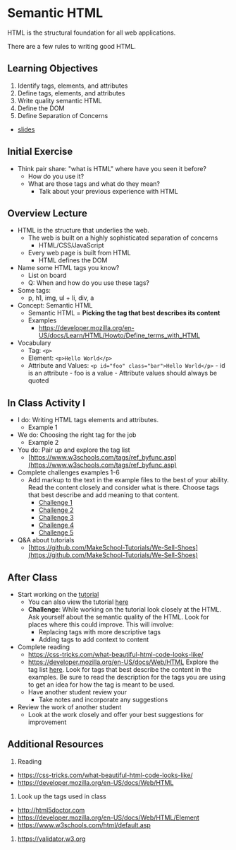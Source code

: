# Semantic HTML

HTML is the structural foundation for all web applications.

There are a few rules to writing good HTML.

## Learning Objectives

1. Identify tags, elements, and attributes
1. Define tags, elements, and attributes
1. Write quality semantic HTML
1. Define the DOM
1. Define Separation of Concerns

- [slides](https://docs.google.com/presentation/d/1uogAxwN9Bn4ZBqTeRMqcRNp96SfHoFhQ6L_jmo6HmCM/edit?usp=sharing)

## Initial Exercise

- Think pair share: "what is HTML" where have you seen it before?
  - How do you use it?
  - What are those tags and what do they mean?
    - Talk about your previous experience with HTML

## Overview Lecture

- HTML is the structure that underlies the web.
  - The web is built on a highly sophisticated separation of concerns
    - HTML/CSS/JavaScript
  - Every web page is built from HTML
    - HTML defines the DOM
- Name some HTML tags you know?
  - List on board
  - Q: When and how do you use these tags?
- Some tags: 
  - p, h1, img, ul + li, div, a
- Concept: Semantic HTML
  - Semantic HTML = **Picking the tag that best describes its content**
  - Examples
    - https://developer.mozilla.org/en-US/docs/Learn/HTML/Howto/Define_terms_with_HTML 
- Vocabulary
  - Tag: `<p>`
  - Element: `<p>Hello World</p>`
  - Attribute and Values: `<p id="foo" class="bar">Hello World</p>`
        - id is an attribute 
        - foo is a value
        - Attribute values should always be quoted

## In Class Activity I

- I do: Writing HTML tags elements and attributes. 
  - Example 1
- We do: Choosing the right tag for the job
  - Example 2
- You do: Pair up and explore the tag list
  - [https://www.w3schools.com/tags/ref_byfunc.asp](https://www.w3schools.com/tags/ref_byfunc.asp)
- Complete challenges examples 1-6
  - Add markup to the text in the example files to the best of your ability. Read the content closely and consider what is there. Choose tags that best describe and add meaning to that content. 
    - [Challenge 1](challenge-1.html)
    - [Challenge 2](challenge-2.html)
    - [Challenge 3](challenge-3.html)
    - [Challenge 4](challenge-4.html)
    - [Challenge 5](challenge-5.html)
- Q&A about tutorials
  - [https://github.com/MakeSchool-Tutorials/We-Sell-Shoes](https://github.com/MakeSchool-Tutorials/We-Sell-Shoes)
    
## After Class

- Start working on the [tutorial](https://www.makeschool.com/academy/track/we-sell-shoes)
  - You can also view the tutorial [here](https://github.com/MakeSchool-Tutorials/We-Sell-Shoes)
  - **Challenge**: While working on the tutorial look closely at the HTML. Ask yourself about the semantic quality of the HTML. Look for places where this could improve. This will involve: 
    - Replacing tags with more descriptive tags 
    - Adding tags to add context to content
- Complete reading
  - https://css-tricks.com/what-beautiful-html-code-looks-like/
  - https://developer.mozilla.org/en-US/docs/Web/HTML
  Explore the tag list [here](https://developer.mozilla.org/en-US/docs/Web/HTML/Element). 
  Look for tags that best describe the content in the examples. Be sure to read the description for the tags you are using to get an idea for how the tag is meant to be used. 
  - Have another student review your 
    - Take notes and incorporate any suggestions
- Review the work of another student
  - Look at the work closely and offer your best suggestions for improvement

## Additional Resources

1. Reading
  - https://css-tricks.com/what-beautiful-html-code-looks-like/
  - https://developer.mozilla.org/en-US/docs/Web/HTML
1. Look up the tags used in class
  - http://html5doctor.com
  - https://developer.mozilla.org/en-US/docs/Web/HTML/Element
  - https://www.w3schools.com/html/default.asp
1. https://validator.w3.org


